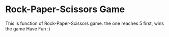 # Rock-Paper-Scissors Game

This is function of Rock-Paper-Scissors game.
the one reaches 5 first, wins the game
Have Fun :)
